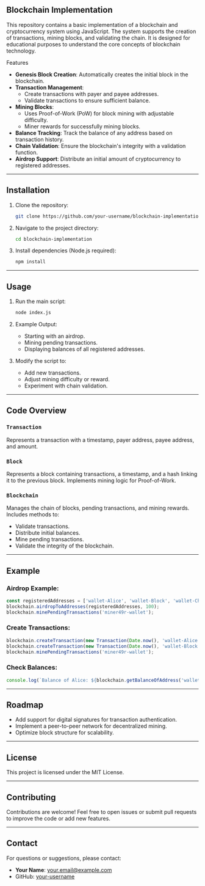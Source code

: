  ## Blockchain Implementation

This repository contains a basic implementation of a blockchain and cryptocurrency system using JavaScript. The system supports the creation of transactions, mining blocks, and validating the chain. It is designed for educational purposes to understand the core concepts of blockchain technology.



 Features

- **Genesis Block Creation**: Automatically creates the initial block in the blockchain.
- **Transaction Management**:
  - Create transactions with payer and payee addresses.
  - Validate transactions to ensure sufficient balance.
- **Mining Blocks**:
  - Uses Proof-of-Work (PoW) for block mining with adjustable difficulty.
  - Miner rewards for successfully mining blocks.
- **Balance Tracking**: Track the balance of any address based on transaction history.
- **Chain Validation**: Ensure the blockchain's integrity with a validation function.
- **Airdrop Support**: Distribute an initial amount of cryptocurrency to registered addresses.

---

## Installation

1. Clone the repository:
   ```bash
   git clone https://github.com/your-username/blockchain-implementation.git
   ```

2. Navigate to the project directory:
   ```bash
   cd blockchain-implementation
   ```

3. Install dependencies (Node.js required):
   ```bash
   npm install
   ```

---

## Usage

1. Run the main script:
   ```bash
   node index.js
   ```

2. Example Output:
   - Starting with an airdrop.
   - Mining pending transactions.
   - Displaying balances of all registered addresses.

3. Modify the script to:
   - Add new transactions.
   - Adjust mining difficulty or reward.
   - Experiment with chain validation.

---

## Code Overview

### `Transaction`
Represents a transaction with a timestamp, payer address, payee address, and amount.

### `Block`
Represents a block containing transactions, a timestamp, and a hash linking it to the previous block. Implements mining logic for Proof-of-Work.

### `Blockchain`
Manages the chain of blocks, pending transactions, and mining rewards. Includes methods to:
- Validate transactions.
- Distribute initial balances.
- Mine pending transactions.
- Validate the integrity of the blockchain.

---

## Example

### Airdrop Example:
```javascript
const registeredAddresses = ['wallet-Alice', 'wallet-Block', 'wallet-Charlie', 'miner49r-wallet'];
blockchain.airdropToAddresses(registeredAddresses, 100);
blockchain.minePendingTransactions('miner49r-wallet');
```

### Create Transactions:
```javascript
blockchain.createTransaction(new Transaction(Date.now(), 'wallet-Alice', 'wallet-Block', 50));
blockchain.createTransaction(new Transaction(Date.now(), 'wallet-Block', 'wallet-Alice', 25));
blockchain.minePendingTransactions('miner49r-wallet');
```

### Check Balances:
```javascript
console.log(`Balance of Alice: ${blockchain.getBalanceOfAddress('wallet-Alice')}`);
```

---

## Roadmap
- Add support for digital signatures for transaction authentication.
- Implement a peer-to-peer network for decentralized mining.
- Optimize block structure for scalability.

---

## License
This project is licensed under the MIT License.

---

## Contributing
Contributions are welcome! Feel free to open issues or submit pull requests to improve the code or add new features.

---

## Contact
For questions or suggestions, please contact:
- **Your Name**: [your.email@example.com](mailto:your.email@example.com)
- GitHub: [your-username](https://github.com/your-username)

